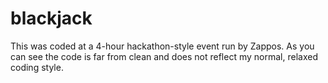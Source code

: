 # blackjack

This was coded at a 4-hour hackathon-style event run by Zappos. As you can see the code is far from clean and does not reflect my normal, relaxed coding style.
